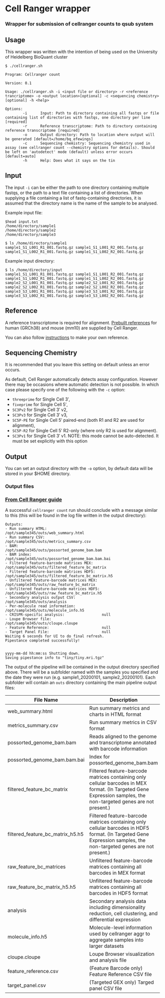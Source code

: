 # Cell Ranger wrapper

### Wrapper for submission of cellranger counts to qsub system

##            Usage

This wrapper was written with the intention of being used on the University of Heidelberg BioQuant cluster

```
$ ./cellranger.sh

Program: Cellranger count

Version: 0.1

Usage: ./cellranger.sh -i <input file or directory> -r <reference trancriptome> -o <output location>[optional] -c <sequencing chemistry>[optional] -h <help>

Options:
        -i      Input: Path to directory containing all fastqs or file containing list of directories with fastqs, one directory per line [required]
        -r      Reference transcriptome: Path to directory containing reference transcriptome [required]
        -o      Output directory: Path to location where output will be generated [default=/home/bq_efewings]
        -c      Sequencing chemistry: Sequencing chemistry used in assay (see cellranger count --chemistry options for details). Should be left on 'autodetect' mode (default) unless error occurs [default=auto]
        -h      Help: Does what it says on the tin
```
## Input

The input `-i` can be either the path to one directory containing multiple fastqs, or the path to a text file containing a list of directories. When supplying a file containing a list of fastq-containing directories, it is assumed that the directory name is the name of the sample to be analysed. 

Example input file:
```
$head input.txt
/home/directory/sample1
/home/directory/sample2
/home/directory/sample3

$ ls /home/directory/sample1
sample1_S1_L001_R1_001.fastq.gz sample1_S1_L001_R2_001.fastq.gz
sample1_S1_L002_R1_001.fastq.gz sample1_S1_L002_R2_001.fastq.gz

```
Example input directory:
```
$ ls /home/directory/input
sample1_S1_L001_R1_001.fastq.gz sample1_S1_L001_R2_001.fastq.gz
sample1_S1_L002_R1_001.fastq.gz sample1_S1_L002_R2_001.fastq.gz
sample2_S2_L001_R1_001.fastq.gz sample2_S2_L001_R2_001.fastq.gz
sample2_S2_L002_R1_001.fastq.gz sample2_S2_L002_R2_001.fastq.gz
sample3_S3_L001_R1_001.fastq.gz sample3_S3_L001_R2_001.fastq.gz
sample3_S3_L002_R1_001.fastq.gz sample3_S3_L002_R2_001.fastq.gz
```
## Reference

A reference transcriptome is required for alignment. [Prebuilt references](https://support.10xgenomics.com/single-cell-gene-expression/software/downloads/latest) for human (GRCh38) and mouse (mm10) are supplied by Cell Ranger.

You can also follow [instructions](https://support.10xgenomics.com/single-cell-gene-expression/software/pipelines/latest/using/tutorial_mr) to make your own reference.

## Sequencing Chemistry

It is recommended that you leave this setting on default unless an error occurs.

As default, Cell Ranger automatically detects assay configuration. However there may be occasions where automatic detection is not possible. In which case please specify one of the following with the `-c` option:

+ `threeprime` for Single Cell 3′,
+ `fiveprime` for Single Cell 5′,
+ `SC3Pv2` for Single Cell 3′ v2,
+ `SC3Pv3` for Single Cell 3′ v3,
+ `SC5P-PE` for Single Cell 5′ paired-end (both R1 and R2 are used for alignment),
+ `SC5P-R2` for Single Cell 5′ R2-only (where only R2 is used for alignment).
+ `SC3Pv1` for Single Cell 3′ v1. NOTE: this mode cannot be auto-detected. It must be set explicitly with this option

## Output

You can set an output directory with the `-o` option, by default data will be stored in your $HOME directory.

### Output files 
### [From Cell Ranger guide](https://support.10xgenomics.com/single-cell-gene-expression/software/pipelines/latest/using/count)

A successful `cellranger count` run should conclude with a message similar to this (this will be found in the log file written in the output directory):
```
Outputs:
- Run summary HTML:                         /opt/sample345/outs/web_summary.html
- Run summary CSV:                          /opt/sample345/outs/metrics_summary.csv
- BAM:                                      /opt/sample345/outs/possorted_genome_bam.bam
- BAM index:                                /opt/sample345/outs/possorted_genome_bam.bam.bai
- Filtered feature-barcode matrices MEX:    /opt/sample345/outs/filtered_feature_bc_matrix
- Filtered feature-barcode matrices HDF5:   /opt/sample345/outs/filtered_feature_bc_matrix.h5
- Unfiltered feature-barcode matrices MEX:  /opt/sample345/outs/raw_feature_bc_matrix
- Unfiltered feature-barcode matrices HDF5: /opt/sample345/outs/raw_feature_bc_matrix.h5
- Secondary analysis output CSV:            /opt/sample345/outs/analysis
- Per-molecule read information:            /opt/sample345/outs/molecule_info.h5
- CRISPR-specific analysis:                 null
- Loupe Browser file:                       /opt/sample345/outs/cloupe.cloupe
- Feature Reference:                        null
- Target Panel File:                        null
Waiting 6 seconds for UI to do final refresh.
Pipestance completed successfully!


yyyy-mm-dd hh:mm:ss Shutting down.
Saving pipestance info to "tiny/tiny.mri.tgz"
```
The output of the pipeline will be contained in the output directory specified above. There will be a subfolder named with the samples you specified and the date they were run (e.g. sample1_20200101, sample2_20200101). Each subfolder will contain an `outs` directory containing the main pipeline output files:

| File Name        | Description           |
| ------------- |-------------|
| web_summary.html | Run summary metrics and charts in HTML format |
| metrics_summary.csv | Run summary metrics in CSV format |
| possorted_genome_bam.bam | Reads aligned to the genome and transcriptome annotated with barcode information |
| possorted_genome_bam.bam.bai | Index for possorted_genome_bam.bam |
| filtered_feature_bc_matrix | Filtered feature-barcode matrices containing only cellular barcodes in MEX format. (In Targeted Gene Expression samples, the non-targeted genes are not present.) |
| filtered_feature_bc_matrix_h5.h5 | Filtered feature-barcode matrices containing only cellular barcodes in HDF5 format. (In Targeted Gene Expression samples, the non-targeted genes are not present.) |
| raw_feature_bc_matrices | Unfiltered feature-barcode matrices containing all barcodes in MEX format |
| raw_feature_bc_matrix_h5.h5 | Unfiltered feature-barcode matrices containing all barcodes in HDF5 format |
| analysis | Secondary analysis data including dimensionality reduction, cell clustering, and differential expression |
| molecule_info.h5 | Molecule-level information used by cellranger aggr to aggregate samples into larger datasets |
| cloupe.cloupe | Loupe Browser visualization and analysis file |
| feature_reference.csv | (Feature Barcode only) Feature Reference CSV file |
| target_panel.csv | (Targeted GEX only) Targed panel CSV file |
